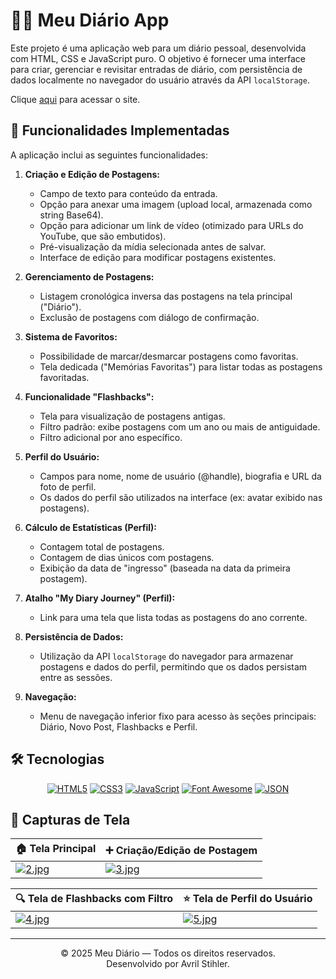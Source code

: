 # 📔🪻 Meu Diário App

Este projeto é uma aplicação web para um diário pessoal, desenvolvida com HTML, CSS e JavaScript puro. O objetivo é fornecer uma interface para criar, gerenciar e revisitar entradas de diário, com persistência de dados localmente no navegador do usuário através da API `localStorage`.

Clique [aqui](https://avrilstihler.github.io/Gerador-de-Teorias-Absurdas/) para acessar o site.

## 📝 Funcionalidades Implementadas

A aplicação inclui as seguintes funcionalidades:

1.  **Criação e Edição de Postagens:**
    *   Campo de texto para conteúdo da entrada.
    *   Opção para anexar uma imagem (upload local, armazenada como string Base64).
    *   Opção para adicionar um link de vídeo (otimizado para URLs do YouTube, que são embutidos).
    *   Pré-visualização da mídia selecionada antes de salvar.
    *   Interface de edição para modificar postagens existentes.

2.  **Gerenciamento de Postagens:**
    *   Listagem cronológica inversa das postagens na tela principal ("Diário").
    *   Exclusão de postagens com diálogo de confirmação.

3.  **Sistema de Favoritos:**
    *   Possibilidade de marcar/desmarcar postagens como favoritas.
    *   Tela dedicada ("Memórias Favoritas") para listar todas as postagens favoritadas.

4.  **Funcionalidade "Flashbacks":**
    *   Tela para visualização de postagens antigas.
    *   Filtro padrão: exibe postagens com um ano ou mais de antiguidade.
    *   Filtro adicional por ano específico.

5.  **Perfil do Usuário:**
    *   Campos para nome, nome de usuário (@handle), biografia e URL da foto de perfil.
    *   Os dados do perfil são utilizados na interface (ex: avatar exibido nas postagens).

6.  **Cálculo de Estatísticas (Perfil):**
    *   Contagem total de postagens.
    *   Contagem de dias únicos com postagens.
    *   Exibição da data de "ingresso" (baseada na data da primeira postagem).

7.  **Atalho "My Diary Journey" (Perfil):**
    *   Link para uma tela que lista todas as postagens do ano corrente.

8.  **Persistência de Dados:**
    *   Utilização da API `localStorage` do navegador para armazenar postagens e dados do perfil, permitindo que os dados persistam entre as sessões.

9.  **Navegação:**
    *   Menu de navegação inferior fixo para acesso às seções principais: Diário, Novo Post, Flashbacks e Perfil.

## 🛠️ Tecnologias

<div align="center">

[![HTML5](https://img.shields.io/badge/HTML5-E34F26?style=for-the-badge&logo=html5&logoColor=white&labelColor=E34F26)](https://developer.mozilla.org/en-US/docs/Web/HTML)
[![CSS3](https://img.shields.io/badge/CSS3-1572B6?style=for-the-badge&logo=css3&logoColor=white&labelColor=1572B6)](https://developer.mozilla.org/en-US/docs/Web/CSS)
[![JavaScript](https://img.shields.io/badge/JavaScript-F7DF1E?style=for-the-badge&logo=javascript&logoColor=black&labelColor=F7DF1E)](https://developer.mozilla.org/en-US/docs/Web/JavaScript)
[![Font Awesome](https://img.shields.io/badge/Font_Awesome-528DD7?style=for-the-badge&logo=fontawesome&logoColor=white&labelColor=528DD7)](https://fontawesome.com/)
[![JSON](https://img.shields.io/badge/JSON-000000?style=for-the-badge&logo=json&logoColor=white&labelColor=000000)](https://www.json.org/json-en.html)

</div>

## 📸 Capturas de Tela

| 🏠 Tela Principal | ➕ Criação/Edição de Postagem |
|---|---|
| [![2.jpg](https://i.postimg.cc/j5Phr25B/2.jpg)](https://postimg.cc/YG2F6pQx) | [![3.jpg](https://i.postimg.cc/vTyt8yxT/3.jpg)](https://postimg.cc/TLkDQZ9v) |

| 🔍 Tela de Flashbacks com Filtro | ⭐ Tela de Perfil do Usuário |
|---|---|
| [![4.jpg](https://i.postimg.cc/qMkx9kdZ/4.jpg)](https://postimg.cc/HjhMM1nQ) | [![5.jpg](https://i.postimg.cc/8kdbK7x6/5.jpg)](https://postimg.cc/t7TP74qq) |


---

<div align="center">

&copy; 2025 Meu Diário — Todos os direitos reservados.  
Desenvolvido por Avril Stihler.

</div>

